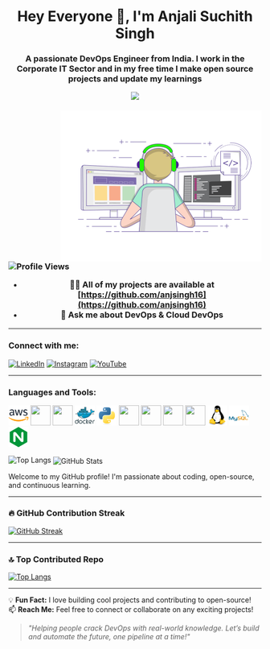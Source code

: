 <h1 align="center">Hey Everyone 👋, I'm Anjali Suchith Singh </h1>

<h3 align="center">A passionate DevOps Engineer from India. I work in the Corporate IT Sector and in my free time I make open source projects and update my learnings

<p align="center">
  <a href="https://github.com/anjsingh16">
    <img src="https://img.shields.io/github/followers/iamthor15?label=Follow&style=social" />
  </a>
  <a href="https://www.linkedin.com/in/anjali-singh-95179720b">
  </a>
</p>

<img align="right" alt="Coding" width="400" src="https://raw.githubusercontent.com/devSouvik/devSouvik/master/gif3.gif">

<p align="left">
  <img src="https://komarev.com/ghpvc/?username=anjsingh16&label=Profile%20views&color=0e75b6&style=flat" alt="Profile Views" />
</p>

- 👨‍💻 All of my projects are available at [https://github.com/anjsingh16](https://github.com/anjsingh16)  
- 💬 Ask me about **DevOps & Cloud DevOps**  

---

<h3 align="left">Connect with me:</h3>
<p align="left">
  <a href="https://linkedin.com/in/anjali-singh-95179720b" target="blank"><img align="center" src="https://raw.githubusercontent.com/rahuldkjain/github-profile-readme-generator/master/src/images/icons/Social/linked-in-alt.svg" alt="LinkedIn" height="30" width="40" /></a>
 <a href="https://instagram.com/" target="blank"><img align="center" src="https://raw.githubusercontent.com/rahuldkjain/github-profile-readme-generator/master/src/images/icons/Social/instagram.svg" alt="Instagram" height="30" width="40" /></a>
  <a href="" target="blank"><img align="center" src="https://raw.githubusercontent.com/rahuldkjain/github-profile-readme-generator/master/src/images/icons/Social/youtube.svg" alt="YouTube" height="30" width="40" /></a>
  
---

<h3 align="left">Languages and Tools:</h3>
<p align="left">
  <img src="https://raw.githubusercontent.com/devicons/devicon/master/icons/amazonwebservices/amazonwebservices-original-wordmark.svg" width="40" height="40"/>
  <img src="https://www.vectorlogo.zone/logos/microsoft_azure/microsoft_azure-icon.svg" width="40" height="40"/>
  <img src="https://www.vectorlogo.zone/logos/gnu_bash/gnu_bash-icon.svg" width="40" height="40"/>
  <img src="https://raw.githubusercontent.com/devicons/devicon/master/icons/docker/docker-original-wordmark.svg" width="40" height="40"/>
  <img src="https://raw.githubusercontent.com/devicons/devicon/master/icons/python/python-original.svg" width="40" height="40"/>
  <img src="https://www.vectorlogo.zone/logos/git-scm/git-scm-icon.svg" width="40" height="40"/>
  <img src="https://www.vectorlogo.zone/logos/grafana/grafana-icon.svg" width="40" height="40"/>
  <img src="https://www.vectorlogo.zone/logos/jenkins/jenkins-icon.svg" width="40" height="40"/>
  <img src="https://www.vectorlogo.zone/logos/kubernetes/kubernetes-icon.svg" width="40" height="40"/>
  <img src="https://raw.githubusercontent.com/devicons/devicon/master/icons/linux/linux-original.svg" width="40" height="40"/>
  <img src="https://raw.githubusercontent.com/devicons/devicon/master/icons/mysql/mysql-original-wordmark.svg" width="40" height="40"/>
  <img src="https://raw.githubusercontent.com/devicons/devicon/master/icons/nginx/nginx-original.svg" width="40" height="40"/>
</p>


<p><img align="left" src="https://github-readme-stats.vercel.app/api/top-langs?username=anjsingh16&show_icons=true&locale=en&layout=compact&theme=vue&hide_border=true" alt="Top Langs" /></p>

<p>&nbsp;<img align="center" src="https://github-readme-stats.vercel.app/api?username=anjsingh16&show_icons=true&locale=en&theme=vue&hide_border=true" alt="GitHub Stats" /></p>

Welcome to my GitHub profile! I'm passionate about coding, open-source, and continuous learning.

---

### 🔥 GitHub Contribution Streak

[![GitHub Streak](https://streak-stats.demolab.com/?user=anjsingh16)](https://git.io/streak-stats)

---

### 🔝 Top Contributed Repo
[![Top Langs](https://github-readme-stats.vercel.app/api/top-langs/?username=anjsingh16&layout=compact)](https://github.com/anjsingh16/github-readme-stats)

---

💡 **Fun Fact:** I love building cool projects and contributing to open-source!  
📫 **Reach Me:** Feel free to connect or collaborate on any exciting projects!

> *"Helping people crack DevOps with real-world knowledge. Let’s build and automate the future, one pipeline at a time!"*

